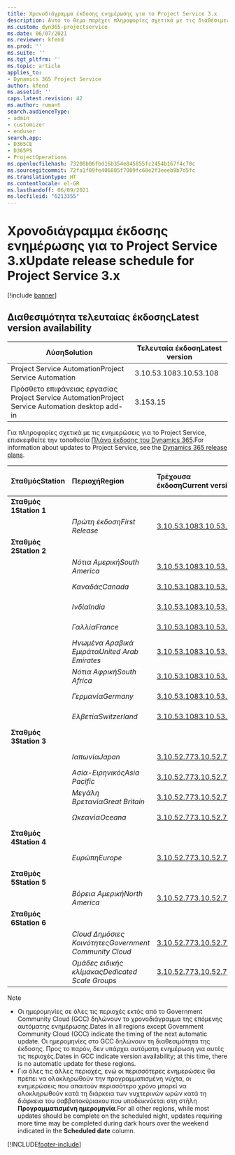 ```yaml
---
title: Χρονοδιάγραμμα έκδοσης ενημέρωσης για το Project Service 3.x
description: Αυτό το θέμα παρέχει πληροφορίες σχετικά με τις διαθέσιμες και τις επερχόμενες κυκλοφορίες του Dynamics 365 Project Service Automation.
ms.custom: dyn365-projectservice
ms.date: 06/07/2021
ms.reviewer: kfend
ms.prod: ''
ms.suite: ''
ms.tgt_pltfrm: ''
ms.topic: article
applies_to:
- Dynamics 365 Project Service
author: kfend
ms.assetid: ''
caps.latest.revision: 42
ms.author: rumant
search.audienceType:
- admin
- customizer
- enduser
search.app:
- D365CE
- D365PS
- ProjectOperations
ms.openlocfilehash: 73208b06fbd16b354e845855fc2454b167f4c70c
ms.sourcegitcommit: 72fa1f09fe406805f7009fc68e2f3eeeb9b7d5fc
ms.translationtype: HT
ms.contentlocale: el-GR
ms.lasthandoff: 06/09/2021
ms.locfileid: "6213355"
---
```

# <a name="update-release-schedule-for-project-service-3x"></a><span data-ttu-id="a61bc-103">Χρονοδιάγραμμα έκδοσης ενημέρωσης για το Project Service 3.x</span><span class="sxs-lookup"><span data-stu-id="a61bc-103">Update release schedule for Project Service 3.x</span></span>

[!include [banner](../includes/psa-now-project-operations.md)]

## <a name="latest-version-availability"></a><span data-ttu-id="a61bc-104">Διαθεσιμότητα τελευταίας έκδοσης</span><span class="sxs-lookup"><span data-stu-id="a61bc-104">Latest version availability</span></span>

| <span data-ttu-id="a61bc-105">Λύση</span><span class="sxs-lookup"><span data-stu-id="a61bc-105">Solution</span></span>  | <span data-ttu-id="a61bc-106">Τελευταία έκδοση</span><span class="sxs-lookup"><span data-stu-id="a61bc-106">Latest version</span></span> |
|-------|----|
| <span data-ttu-id="a61bc-107">Project Service Automation</span><span class="sxs-lookup"><span data-stu-id="a61bc-107">Project Service Automation</span></span>    | <span data-ttu-id="a61bc-108">3.10.53.108</span><span class="sxs-lookup"><span data-stu-id="a61bc-108">3.10.53.108</span></span> |
| <span data-ttu-id="a61bc-109">Πρόσθετο επιφάνειας εργασίας Project Service Automation</span><span class="sxs-lookup"><span data-stu-id="a61bc-109">Project Service Automation desktop add-in</span></span>                | <span data-ttu-id="a61bc-110">3.15</span><span class="sxs-lookup"><span data-stu-id="a61bc-110">3.15</span></span>          |

<span data-ttu-id="a61bc-111">Για πληροφορίες σχετικά με τις ενημερώσεις για το Project Service, επισκεφθείτε την τοποθεσία [Πλάνα έκδοσης του Dynamics 365](/dynamics365/release-plans/).</span><span class="sxs-lookup"><span data-stu-id="a61bc-111">For information about updates to Project Service, see the [Dynamics 365 release plans](/dynamics365/release-plans/).</span></span> 

| <span data-ttu-id="a61bc-112">Σταθμός</span><span class="sxs-lookup"><span data-stu-id="a61bc-112">Station</span></span>  | <span data-ttu-id="a61bc-113">Περιοχή</span><span class="sxs-lookup"><span data-stu-id="a61bc-113">Region</span></span> | <span data-ttu-id="a61bc-114">Τρέχουσα έκδοση</span><span class="sxs-lookup"><span data-stu-id="a61bc-114">Current version</span></span> | <span data-ttu-id="a61bc-115">Επόμενη έκδοση</span><span class="sxs-lookup"><span data-stu-id="a61bc-115">Next version</span></span> |  <span data-ttu-id="a61bc-116">Προγραμματισμένη ημερομηνία</span><span class="sxs-lookup"><span data-stu-id="a61bc-116">Scheduled date</span></span>
| :---   | :---   | :---   | :---   |:---   |         
|<span data-ttu-id="a61bc-117"><strong>Σταθμός 1</strong></span><span class="sxs-lookup"><span data-stu-id="a61bc-117"><strong>Station 1</strong></span></span> | |  |  | |
| | <span data-ttu-id="a61bc-118"><i>Πρώτη έκδοση</i></span><span class="sxs-lookup"><span data-stu-id="a61bc-118"><i>First Release</i></span></span> | [<span data-ttu-id="a61bc-119">3.10.53.108</span><span class="sxs-lookup"><span data-stu-id="a61bc-119">3.10.53.108</span></span>](whats-new-ur-32.md) | <span data-ttu-id="a61bc-120">TBD</span><span class="sxs-lookup"><span data-stu-id="a61bc-120">TBD</span></span> | <span data-ttu-id="a61bc-121">02 Ιουλίου 2021</span><span class="sxs-lookup"><span data-stu-id="a61bc-121">July 02, 2021</span></span>
|<span data-ttu-id="a61bc-122"><strong>Σταθμός 2</strong></span><span class="sxs-lookup"><span data-stu-id="a61bc-122"><strong>Station 2</strong></span></span> | |  |  | |
| | <span data-ttu-id="a61bc-123"><i>Νότια Αμερική</i></span><span class="sxs-lookup"><span data-stu-id="a61bc-123"><i>South America</i></span></span> | [<span data-ttu-id="a61bc-124">3.10.53.108</span><span class="sxs-lookup"><span data-stu-id="a61bc-124">3.10.53.108</span></span>](whats-new-ur-32.md) | <span data-ttu-id="a61bc-125">TBD</span><span class="sxs-lookup"><span data-stu-id="a61bc-125">TBD</span></span> | <span data-ttu-id="a61bc-126">09 Ιουλίου 2021</span><span class="sxs-lookup"><span data-stu-id="a61bc-126">July 09, 2021</span></span>
| | <span data-ttu-id="a61bc-127"><i>Καναδάς</i></span><span class="sxs-lookup"><span data-stu-id="a61bc-127"><i>Canada</i></span></span> | [<span data-ttu-id="a61bc-128">3.10.53.108</span><span class="sxs-lookup"><span data-stu-id="a61bc-128">3.10.53.108</span></span>](whats-new-ur-32.md) | <span data-ttu-id="a61bc-129">TBD</span><span class="sxs-lookup"><span data-stu-id="a61bc-129">TBD</span></span> | <span data-ttu-id="a61bc-130">09 Ιουλίου 2021</span><span class="sxs-lookup"><span data-stu-id="a61bc-130">July 09, 2021</span></span>
| | <span data-ttu-id="a61bc-131"><i>Ινδία</i></span><span class="sxs-lookup"><span data-stu-id="a61bc-131"><i>India</i></span></span> | [<span data-ttu-id="a61bc-132">3.10.53.108</span><span class="sxs-lookup"><span data-stu-id="a61bc-132">3.10.53.108</span></span>](whats-new-ur-32.md) | <span data-ttu-id="a61bc-133">TBD</span><span class="sxs-lookup"><span data-stu-id="a61bc-133">TBD</span></span> | <span data-ttu-id="a61bc-134">09 Ιουλίου 2021</span><span class="sxs-lookup"><span data-stu-id="a61bc-134">July 09, 2021</span></span>
| | <span data-ttu-id="a61bc-135"><i>Γαλλία</i></span><span class="sxs-lookup"><span data-stu-id="a61bc-135"><i>France</i></span></span> | [<span data-ttu-id="a61bc-136">3.10.53.108</span><span class="sxs-lookup"><span data-stu-id="a61bc-136">3.10.53.108</span></span>](whats-new-ur-32.md) | <span data-ttu-id="a61bc-137">TBD</span><span class="sxs-lookup"><span data-stu-id="a61bc-137">TBD</span></span> | <span data-ttu-id="a61bc-138">09 Ιουλίου 2021</span><span class="sxs-lookup"><span data-stu-id="a61bc-138">July 09, 2021</span></span>
| | <span data-ttu-id="a61bc-139"><i>Ηνωμένα Αραβικά Εμιράτα</i></span><span class="sxs-lookup"><span data-stu-id="a61bc-139"><i>United Arab Emirates</i></span></span> | [<span data-ttu-id="a61bc-140">3.10.53.108</span><span class="sxs-lookup"><span data-stu-id="a61bc-140">3.10.53.108</span></span>](whats-new-ur-32.md) | <span data-ttu-id="a61bc-141">TBD</span><span class="sxs-lookup"><span data-stu-id="a61bc-141">TBD</span></span> | <span data-ttu-id="a61bc-142">09 Ιουλίου 2021</span><span class="sxs-lookup"><span data-stu-id="a61bc-142">July 09, 2021</span></span>
| | <span data-ttu-id="a61bc-143"><i>Νότια Αφρική</i></span><span class="sxs-lookup"><span data-stu-id="a61bc-143"><i>South Africa</i></span></span> | [<span data-ttu-id="a61bc-144">3.10.53.108</span><span class="sxs-lookup"><span data-stu-id="a61bc-144">3.10.53.108</span></span>](whats-new-ur-32.md) | <span data-ttu-id="a61bc-145">TBD</span><span class="sxs-lookup"><span data-stu-id="a61bc-145">TBD</span></span> | <span data-ttu-id="a61bc-146">09 Ιουλίου 2021</span><span class="sxs-lookup"><span data-stu-id="a61bc-146">July 09, 2021</span></span>
| | <span data-ttu-id="a61bc-147"><i>Γερμανία</i></span><span class="sxs-lookup"><span data-stu-id="a61bc-147"><i>Germany</i></span></span> | [<span data-ttu-id="a61bc-148">3.10.53.108</span><span class="sxs-lookup"><span data-stu-id="a61bc-148">3.10.53.108</span></span>](whats-new-ur-32.md) | <span data-ttu-id="a61bc-149">TBD</span><span class="sxs-lookup"><span data-stu-id="a61bc-149">TBD</span></span> | <span data-ttu-id="a61bc-150">09 Ιουλίου 2021</span><span class="sxs-lookup"><span data-stu-id="a61bc-150">July 09, 2021</span></span>
| | <span data-ttu-id="a61bc-151"><i>Ελβετία</i></span><span class="sxs-lookup"><span data-stu-id="a61bc-151"><i>Switzerland</i></span></span> | [<span data-ttu-id="a61bc-152">3.10.53.108</span><span class="sxs-lookup"><span data-stu-id="a61bc-152">3.10.53.108</span></span>](whats-new-ur-32.md) | <span data-ttu-id="a61bc-153">TBD</span><span class="sxs-lookup"><span data-stu-id="a61bc-153">TBD</span></span> | <span data-ttu-id="a61bc-154">09 Ιουλίου 2021</span><span class="sxs-lookup"><span data-stu-id="a61bc-154">July 09, 2021</span></span>
|<span data-ttu-id="a61bc-155"><strong>Σταθμός 3</strong></span><span class="sxs-lookup"><span data-stu-id="a61bc-155"><strong>Station 3</strong></span></span> | |  |  | |
| | <span data-ttu-id="a61bc-156"><i>Ιαπωνία</i></span><span class="sxs-lookup"><span data-stu-id="a61bc-156"><i>Japan</i></span></span> | [<span data-ttu-id="a61bc-157">3.10.52.77</span><span class="sxs-lookup"><span data-stu-id="a61bc-157">3.10.52.77</span></span>](whats-new-ur-31.md) | [<span data-ttu-id="a61bc-158">3.10.53.108</span><span class="sxs-lookup"><span data-stu-id="a61bc-158">3.10.53.108</span></span>](whats-new-ur-32.md) | <span data-ttu-id="a61bc-159">11 Ιουνίου 2021</span><span class="sxs-lookup"><span data-stu-id="a61bc-159">June 11, 2021</span></span>
| | <span data-ttu-id="a61bc-160"><i>Ασία-Ειρηνικός</i></span><span class="sxs-lookup"><span data-stu-id="a61bc-160"><i>Asia Pacific</i></span></span> | [<span data-ttu-id="a61bc-161">3.10.52.77</span><span class="sxs-lookup"><span data-stu-id="a61bc-161">3.10.52.77</span></span>](whats-new-ur-31.md) | [<span data-ttu-id="a61bc-162">3.10.53.108</span><span class="sxs-lookup"><span data-stu-id="a61bc-162">3.10.53.108</span></span>](whats-new-ur-32.md) | <span data-ttu-id="a61bc-163">11 Ιουνίου 2021</span><span class="sxs-lookup"><span data-stu-id="a61bc-163">June 11, 2021</span></span>
| | <span data-ttu-id="a61bc-164"><i>Μεγάλη Βρετανία</i></span><span class="sxs-lookup"><span data-stu-id="a61bc-164"><i>Great Britain</i></span></span> | [<span data-ttu-id="a61bc-165">3.10.52.77</span><span class="sxs-lookup"><span data-stu-id="a61bc-165">3.10.52.77</span></span>](whats-new-ur-31.md) | [<span data-ttu-id="a61bc-166">3.10.53.108</span><span class="sxs-lookup"><span data-stu-id="a61bc-166">3.10.53.108</span></span>](whats-new-ur-32.md) | <span data-ttu-id="a61bc-167">11 Ιουνίου 2021</span><span class="sxs-lookup"><span data-stu-id="a61bc-167">June 11, 2021</span></span>
| | <span data-ttu-id="a61bc-168"><i>Ωκεανία</i></span><span class="sxs-lookup"><span data-stu-id="a61bc-168"><i>Oceana</i></span></span> | [<span data-ttu-id="a61bc-169">3.10.52.77</span><span class="sxs-lookup"><span data-stu-id="a61bc-169">3.10.52.77</span></span>](whats-new-ur-31.md) | [<span data-ttu-id="a61bc-170">3.10.53.108</span><span class="sxs-lookup"><span data-stu-id="a61bc-170">3.10.53.108</span></span>](whats-new-ur-32.md) | <span data-ttu-id="a61bc-171">11 Ιουνίου 2021</span><span class="sxs-lookup"><span data-stu-id="a61bc-171">June 11, 2021</span></span>
|<span data-ttu-id="a61bc-172"><strong>Σταθμός 4</strong></span><span class="sxs-lookup"><span data-stu-id="a61bc-172"><strong>Station 4</strong></span></span> | |  |  | |
| | <span data-ttu-id="a61bc-173"><i>Ευρώπη</i></span><span class="sxs-lookup"><span data-stu-id="a61bc-173"><i>Europe</i></span></span> | [<span data-ttu-id="a61bc-174">3.10.52.77</span><span class="sxs-lookup"><span data-stu-id="a61bc-174">3.10.52.77</span></span>](whats-new-ur-31.md) | [<span data-ttu-id="a61bc-175">3.10.53.108</span><span class="sxs-lookup"><span data-stu-id="a61bc-175">3.10.53.108</span></span>](whats-new-ur-32.md) | <span data-ttu-id="a61bc-176">18 Ιουνίου 2021</span><span class="sxs-lookup"><span data-stu-id="a61bc-176">June 18, 2021</span></span>
|<span data-ttu-id="a61bc-177"><strong>Σταθμός 5</strong></span><span class="sxs-lookup"><span data-stu-id="a61bc-177"><strong>Station 5</strong></span></span> | |  |  | |
| | <span data-ttu-id="a61bc-178"><i>Βόρεια Αμερική</i></span><span class="sxs-lookup"><span data-stu-id="a61bc-178"><i>North America</i></span></span> | [<span data-ttu-id="a61bc-179">3.10.52.77</span><span class="sxs-lookup"><span data-stu-id="a61bc-179">3.10.52.77</span></span>](whats-new-ur-31.md) | [<span data-ttu-id="a61bc-180">3.10.53.108</span><span class="sxs-lookup"><span data-stu-id="a61bc-180">3.10.53.108</span></span>](whats-new-ur-32.md) | <span data-ttu-id="a61bc-181">25 Ιουνίου 2021</span><span class="sxs-lookup"><span data-stu-id="a61bc-181">June 25, 2021</span></span>
|<span data-ttu-id="a61bc-182"><strong>Σταθμός 6</strong></span><span class="sxs-lookup"><span data-stu-id="a61bc-182"><strong>Station 6</strong></span></span> | |  |  | |
| | <span data-ttu-id="a61bc-183"><i>Cloud Δημόσιες Κοινότητες</i></span><span class="sxs-lookup"><span data-stu-id="a61bc-183"><i>Government Community Cloud</i></span></span> | [<span data-ttu-id="a61bc-184">3.10.52.77</span><span class="sxs-lookup"><span data-stu-id="a61bc-184">3.10.52.77</span></span>](whats-new-ur-31.md) | [<span data-ttu-id="a61bc-185">3.10.53.108</span><span class="sxs-lookup"><span data-stu-id="a61bc-185">3.10.53.108</span></span>](whats-new-ur-32.md) | <span data-ttu-id="a61bc-186">25 Ιουνίου 2021</span><span class="sxs-lookup"><span data-stu-id="a61bc-186">June 25, 2021</span></span>
| | <span data-ttu-id="a61bc-187"><i>Ομάδες ειδικής κλίμακας</i></span><span class="sxs-lookup"><span data-stu-id="a61bc-187"><i>Dedicated Scale Groups</i></span></span> | [<span data-ttu-id="a61bc-188">3.10.52.77</span><span class="sxs-lookup"><span data-stu-id="a61bc-188">3.10.52.77</span></span>](whats-new-ur-31.md) | [<span data-ttu-id="a61bc-189">3.10.53.108</span><span class="sxs-lookup"><span data-stu-id="a61bc-189">3.10.53.108</span></span>](whats-new-ur-32.md) | <span data-ttu-id="a61bc-190">02 Ιουλίου 2021</span><span class="sxs-lookup"><span data-stu-id="a61bc-190">July 02, 2021</span></span>

>[!Note]
> - <span data-ttu-id="a61bc-191">Οι ημερομηνίες σε όλες τις περιοχές εκτός από το Government Community Cloud (GCC) δηλώνουν το χρονοδιάγραμμα της επόμενης αυτόματης ενημέρωσης.</span><span class="sxs-lookup"><span data-stu-id="a61bc-191">Dates in all regions except Government Community Cloud (GCC) indicate the timing of the next automatic update.</span></span> <span data-ttu-id="a61bc-192">Οι ημερομηνίες στο GCC δηλώνουν τη διαθεσιμότητα της έκδοσης. Προς το παρόν, δεν υπάρχει αυτόματη ενημέρωση για αυτές τις περιοχές.</span><span class="sxs-lookup"><span data-stu-id="a61bc-192">Dates in GCC indicate version availability; at this time, there is no automatic update for these regions.</span></span>
> - <span data-ttu-id="a61bc-193">Για όλες τις άλλες περιοχές, ενώ οι περισσότερες ενημερώσεις θα πρέπει να ολοκληρωθούν την προγραμματισμένη νύχτα, οι ενημερώσεις που απαιτούν περισσότερο χρόνο μπορεί να ολοκληρωθούν κατά τη διάρκεια των νυχτερινών ωρών κατά τη διάρκεια του σαββατοκύριακου που υποδεικνύεται στη στήλη **Προγραμματισμένη ημερομηνία**.</span><span class="sxs-lookup"><span data-stu-id="a61bc-193">For all other regions, while most updates should be complete on the scheduled night, updates requiring more time may be completed during dark hours over the weekend indicated in the **Scheduled date** column.</span></span>


[!INCLUDE[footer-include](../includes/footer-banner.md)]
